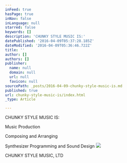```yaml
---
inFeed: true
hasPage: true
inNav: false
inLanguage: null
starred: false
keywords: []
description: 'CHUNKY STYLE MUSIC IS:'
datePublished: '2016-04-09T05:37:28.185Z'
dateModified: '2016-04-09T05:36:46.722Z'
title: ''
author: []
authors: []
publisher:
  name: null
  domain: null
  url: null
  favicon: null
sourcePath: _posts/2016-04-09-chunky-style-music-is.md
published: true
url: chunky-style-music-is/index.html
_type: Article

---
```

CHUNKY STYLE MUSIC IS:

Music Production

Composing and Arranging

Synthesizer Programming and Sound Design
![](https://the-grid-user-content.s3-us-west-2.amazonaws.com/41df4db5-bbd8-4d57-9a1e-5cb8b305a579.jpg)

CHUNKY STYLE MUSIC, LTD